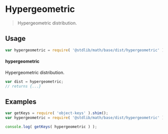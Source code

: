 # Hypergeometric

> Hypergeometric distribution.


<section class="usage">

## Usage

``` javascript
var hypergeometric = require( '@stdlib/math/base/dist/hypergeometric' );
```

#### hypergeometric

Hypergeometric distribution.

``` javascript
var dist = hypergeometric;
// returns {...}
```

</section>

<!-- /.usage -->


<section class="examples">

## Examples

<!-- TODO: better examples -->

``` javascript
var getKeys = require( 'object-keys' ).shim();
var hypergeometric = require( '@stdlib/math/base/dist/hypergeometric' );

console.log( getKeys( hypergeometric ) );
```

</section>

<!-- /.examples -->


<section class="links">

</section>

<!-- /.links -->
